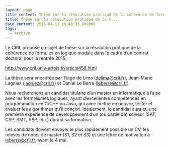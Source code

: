 ```yaml
---
layout: page
title_content: Thèse sur la résolution pratique de la cohérence de formules en logique modale
title: Thèse sur la résolution pratique de la c...
date_content: 2015-04-13 08:48:33.000000
tags:
  - archive
---
```

Le CRIL propose un sujet de thèse sur la résolution pratique de la cohérence
de formules en logique modale dans le cadre d’un contrat doctoral pour la
rentrée 2015.  
  
<http://www.cril.univ-artois.fr/article458.html>  
  
La thèse sera encadrée par Tiago de Lima
([delima@cril.fr](mailto:delima@cril.fr)), Jean-Marie Lagniez
([lagniez@cril.fr](mailto:lagniez@cril.fr)) et Daniel Le Berre
([leberre@cril.fr](mailto:leberre@cril.fr)).  
  
Nous recherchons un candidat titulaire d’un master en informatique à l’aise
avec les formalismes logiques, ayant d’excellentes compétences en
programmation en C/C++ ou Java, qui aime mettre en oeuvre, tester et évaluer
les algorithmes qu’il conçoit. Idéalement, le candidat aura eu une première
expérience de développement d’un (ou partie de) solveur (SAT, CSP, SMT, ASP,
etc.) durant sa formation.  
  
Les candidats doivent envoyer le plus rapidement possible un CV, les relevés
de notes de master (S1, S2 et S3) et une lettre de motivation à
[leberre@cril.fr](mailto:leberre@cril.fr), avant le 4 mai.

